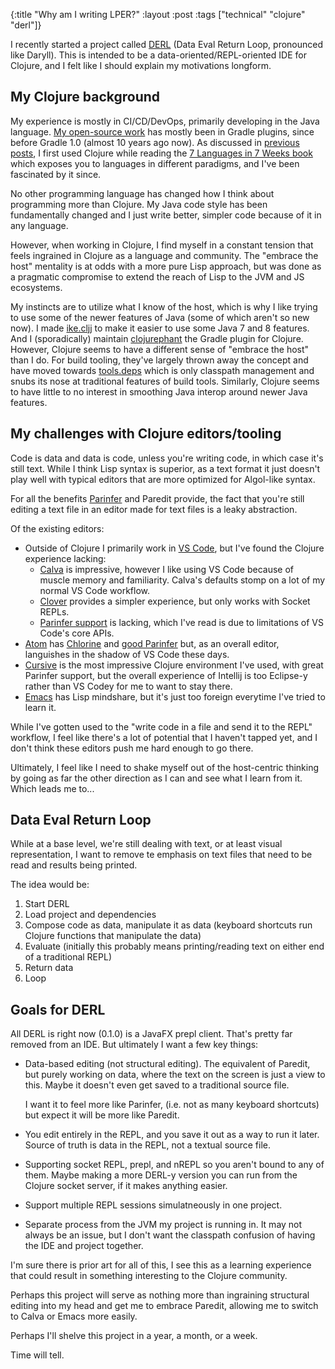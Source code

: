 {:title "Why am I writing LPER?"
 :layout :post
 :tags ["technical" "clojure" "derl"]}

I recently started a project called [DERL](https://github.com/ajoberstar/derl) (Data Eval Return Loop, pronounced like Daryll). This is intended to be a data-oriented/REPL-oriented IDE for Clojure, and I felt like I should explain my motivations longform.

## My Clojure background

My experience is mostly in CI/CD/DevOps, primarily developing in the Java language. [My open-source work](https://github.com/ajoberstar) has mostly been in Gradle plugins, since before Gradle 1.0 (almost 10 years ago now). As discussed in [previous posts](2012-03-18-7-languages-clojure.md), I first used Clojure while reading the [7 Languages in 7 Weeks book](https://pragprog.com/titles/btlang/seven-languages-in-seven-weeks/) which exposes you to languages in different paradigms, and I've been fascinated by it since.

No other programming language has changed how I think about programming more than Clojure. My Java code style has been fundamentally changed and I just write better, simpler code because of it in any language.

However, when working in Clojure, I find myself in a constant tension that feels ingrained in Clojure as a language and community. The "embrace the host" mentality is at odds with a more pure Lisp approach, but was done as a pragmatic compromise to extend the reach of Lisp to the JVM and JS ecosystems.

My instincts are to utilize what I know of the host, which is why I like trying to use some of the newer features of Java (some of which aren't so new now). I made [ike.cljj](https://github.com/ajoberstar/ike.cljj) to make it easier to use some Java 7 and 8 features. And I (sporadically) maintain [clojurephant](https://github.com/clojurephant/clojurephant) the Gradle plugin for Clojure. However, Clojure seems to have a different sense of "embrace the host" than I do. For build tooling, they've largely thrown away the concept and have moved towards [tools.deps](https://clojure.org/guides/deps_and_cli) which is only classpath management and snubs its nose at traditional features of build tools. Similarly, Clojure seems to have little to no interest in smoothing Java interop around newer Java features.

## My challenges with Clojure editors/tooling

Code is data and data is code, unless you're writing code, in which case it's still text. While I think Lisp syntax is superior, as a text format it just doesn't play well with typical editors that are more optimized for Algol-like syntax.

For all the benefits [Parinfer](https://shaunlebron.github.io/parinfer/) and Paredit provide, the fact that you're still editing a text file in an editor made for text files is a leaky abstraction.

Of the existing editors:

- Outside of Clojure I primarily work in [VS Code](https://code.visualstudio.com/), but I've found the Clojure experience lacking:
  - [Calva](https://calva.io/) is impressive, however I like using VS Code because of muscle memory and familiarity. Calva's defaults stomp on a lot of my normal VS Code workflow.
  - [Clover](https://github.com/mauricioszabo/clover/) provides a simpler experience, but only works with Socket REPLs.
  - [Parinfer support](https://shaunlebron.github.io/parinfer/) is lacking, which I've read is due to limitations of VS Code's core APIs.
- [Atom](https://atom.io/) has [Chlorine](https://atom.io/packages/chlorine) and [good Parinfer](https://github.com/oakmac/atom-parinfer) but, as an overall editor, languishes in the shadow of VS Code these days.
- [Cursive](https://cursive-ide.com/) is the most impressive Clojure environment I've used, with great Parinfer support, but the overall experience of Intellij is too Eclipse-y rather than VS Codey for me to want to stay there.
- [Emacs](https://www.gnu.org/software/emacs/) has Lisp mindshare, but it's just too foreign everytime I've tried to learn it.

While I've gotten used to the "write code in a file and send it to the REPL" workflow, I feel like there's a lot of potential that I haven't tapped yet, and I don't think these editors push me hard enough to go there.

Ultimately, I feel like I need to shake myself out of the host-centric thinking by going as far the other direction as I can and see what I learn from it. Which leads me to...

## Data Eval Return Loop

While at a base level, we're still dealing with text, or at least visual representation, I want to remove te emphasis on text files that need to be read and results being printed.

The idea would be:

1. Start DERL
1. Load project and dependencies
1. Compose code as data, manipulate it as data (keyboard shortcuts run Clojure functions that manipulate the data)
1. Evaluate (initially this probably means printing/reading text on either end of a traditional REPL)
1. Return data
1. Loop

## Goals for DERL

All DERL is right now (0.1.0) is a JavaFX prepl client. That's pretty far removed from an IDE. But ultimately I want a few key things:

- Data-based editing (not structural editing). The equivalent of Paredit, but purely working on data, where the text on the screen is just a view to this. Maybe it doesn't even get saved to a traditional source file.

  I want it to feel more like Parinfer, (i.e. not as many keyboard shortcuts) but expect it will be more like Paredit.

- You edit entirely in the REPL, and you save it out as a way to run it later. Source of truth is data in the REPL, not a textual source file.
- Supporting socket REPL, prepl, and nREPL so you aren't bound to any of them. Maybe making a more DERL-y version you can run from the Clojure socket server, if it makes anything easier.
- Support multiple REPL sessions simulatneously in one project.
- Separate process from the JVM my project is running in. It may not always be an issue, but I don't want the classpath confusion of having the IDE and project together.

I'm sure there is prior art for all of this, I see this as a learning experience that could result in something interesting to the Clojure community.

Perhaps this project will serve as nothing more than ingraining structural editing into my head and get me to embrace
Paredit, allowing me to switch to Calva or Emacs more easily.

Perhaps I'll shelve this project in a year, a month, or a week.

Time will tell.
